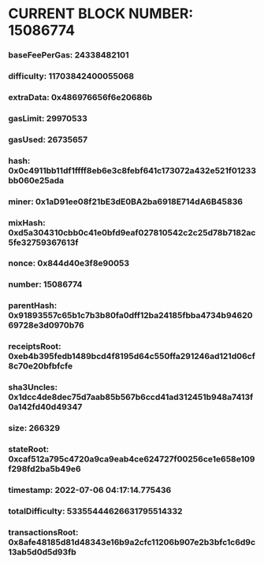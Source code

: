 # CURRENT BLOCK NUMBER: 15086774

### baseFeePerGas: 24338482101
### difficulty: 11703842400055068
### extraData: 0x486976656f6e20686b
### gasLimit: 29970533
### gasUsed: 26735657
### hash: 0x0c4911bb11df1ffff8eb6e3c8febf641c173072a432e521f01233bb060e25ada
### miner: 0x1aD91ee08f21bE3dE0BA2ba6918E714dA6B45836
### mixHash: 0xd5a304310cbb0c41e0bfd9eaf027810542c2c25d78b7182ac5fe32759367613f
### nonce: 0x844d40e3f8e90053
### number: 15086774
### parentHash: 0x91893557c65b1c7b3b80fa0dff12ba24185fbba4734b9462069728e3d0970b76
### receiptsRoot: 0xeb4b395fedb1489bcd4f8195d64c550ffa291246ad121d06cf8c70e20bfbfcfe
### sha3Uncles: 0x1dcc4de8dec75d7aab85b567b6ccd41ad312451b948a7413f0a142fd40d49347
### size: 266329
### stateRoot: 0xcaf512a795c4720a9ca9eab4ce624727f00256ce1e658e109f298fd2ba5b49e6
### timestamp: 2022-07-06 04:17:14.775436
### totalDifficulty: 53355444626631795514332
### transactionsRoot: 0x8afe48185d81d48343e16b9a2cfc11206b907e2b3bfc1c6d9c13ab5d0d5d93fb
